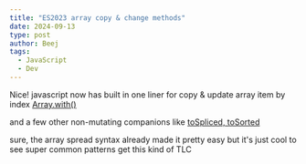 ```yaml
---
title: "ES2023 array copy & change methods"
date: 2024-09-13
type: post
author: Beej
tags:
  - JavaScript
  - Dev
---
```


Nice! javascript now has built in one liner for copy & update array item by index
[Array.with()](https://developer.mozilla.org/en-US/docs/Web/JavaScript/Reference/Global_Objects/Array/with#browser_compatibility)

and a few other non-mutating companions like [toSpliced, toSorted](https://developer.mozilla.org/en-US/docs/Web/JavaScript/Reference/Global_Objects/Array#copying_methods_and_mutating_methods)

sure, the array spread syntax already made it pretty easy but it's just cool to see super common patterns get this kind of TLC
